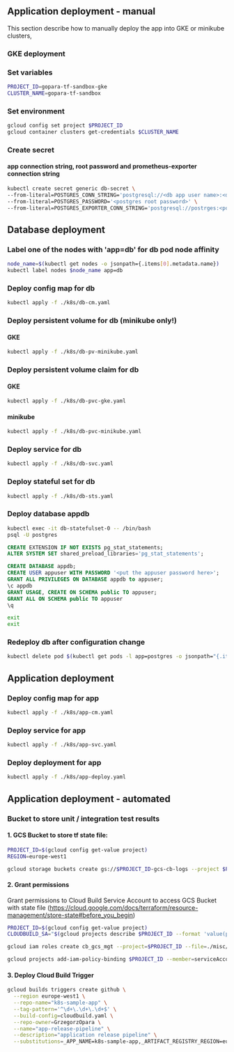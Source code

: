 ## Application deployment - manual
This section describe how to manually deploy the app into GKE or minikube clusters,

### GKE deployment
### Set variables
```sh
PROJECT_ID=gopara-tf-sandbox-gke
CLUSTER_NAME=gopara-tf-sandbox
```

### Set environment 
```sh
gcloud config set project $PROJECT_ID
gcloud container clusters get-credentials $CLUSTER_NAME
```
### Create secret
#### app connection string, root password and prometheus-exporter connection string
```sh
kubectl create secret generic db-secret \ 
--from-literal=POSTGRES_CONN_STRING='postgresql://<db app user name>:<db app user password>@db/appdb' \ 
--from-literal=POSTGRES_PASSWORD='<postgres root password>' \
--from-literal=POSTGRES_EXPORTER_CONN_STRING='postgresql://postrges:<postgres root password>@db/appdb?sslmode=disable' 
```
## Database deployment
### Label one of the nodes with 'app=db' for db pod node affinity
```sh
node_name=$(kubectl get nodes -o jsonpath={.items[0].metadata.name})
kubectl label nodes $node_name app=db
```
### Deploy config map for db
```sh
kubectl apply -f ./k8s/db-cm.yaml
```
### Deploy persistent volume for db (minikube only!)
#### GKE
```sh
kubectl apply -f ./k8s/db-pv-minikube.yaml
```

### Deploy persistent volume claim for db
#### GKE
```sh
kubectl apply -f ./k8s/db-pvc-gke.yaml
```
#### minikube
```sh
kubectl apply -f ./k8s/db-pvc-minikube.yaml
```
### Deploy service for db
```sh
kubectl apply -f ./k8s/db-svc.yaml
```
### Deploy stateful set for db
```sh
kubectl apply -f ./k8s/db-sts.yaml
```

### Deploy database appdb
```sh
kubectl exec -it db-statefulset-0 -- /bin/bash
psql -U postgres
```
```sql
CREATE EXTENSION IF NOT EXISTS pg_stat_statements;
ALTER SYSTEM SET shared_preload_libraries='pg_stat_statements';

CREATE DATABASE appdb;
CREATE USER appuser WITH PASSWORD '<put the appuser password here>';
GRANT ALL PRIVILEGES ON DATABASE appdb to appuser;
\c appdb
GRANT USAGE, CREATE ON SCHEMA public TO appuser;
GRANT ALL ON SCHEMA public TO appuser
\q
```
```sh
exit
exit
```
### Redeploy db after configuration change
```sh
kubectl delete pod $(kubectl get pods -l app=postgres -o jsonpath="{.items[0].metadata.name}")
```

## Application deployment
### Deploy config map for app
```sh
kubectl apply -f ./k8s/app-cm.yaml
```
### Deploy service for app
```sh
kubectl apply -f ./k8s/app-svc.yaml
```
### Deploy deployment for app
```sh
kubectl apply -f ./k8s/app-deploy.yaml
```

## Application deployment - automated

### Bucket to store unit / integration test results
#### 1. GCS Bucket to store tf state file: 

  ```sh
  PROJECT_ID=$(gcloud config get-value project)
  REGION=europe-west1

  gcloud storage buckets create gs://$PROJECT_ID-gcs-cb-logs --project $PROJECT_ID --location $REGION --uniform-bucket-level-access
  ```
#### 2. Grant permissions 
Grant permissions to Cloud Build Service Account to access GCS Bucket with state file (https://cloud.google.com/docs/terraform/resource-management/store-state#before_you_begin)

```sh
PROJECT_ID=$(gcloud config get-value project)
CLOUDBUILD_SA="$(gcloud projects describe $PROJECT_ID --format 'value(projectNumber)')@cloudbuild.gserviceaccount.com"

gcloud iam roles create cb_gcs_mgt --project=$PROJECT_ID --file=./misc/cb_gcs_role.yaml

gcloud projects add-iam-policy-binding $PROJECT_ID --member=serviceAccount:$CLOUDBUILD_SA --role=projects/$PROJECT_ID/roles/cb_gcs_mgt 
```

#### 3. Deploy Cloud Build Trigger

```sh
gcloud builds triggers create github \
  --region europe-west1 \
  --repo-name="k8s-sample-app" \
  --tag-pattern='^\d+\.\d+\.\d+$' \
  --build-config=cloudbuild.yaml \
  --repo-owner=GrzegorzOpara \
  --name="app-release-pipeline" \
  --description="application release pipeline" \
  --substitutions=_APP_NAME=k8s-sample-app,_ARTIFACT_REGISTRY_REGION=europe-west1,_ARTIFACT_REGISTRY_REPO=dragon-ar,_BUCKET_NAME=gopara-tf-sandbox-gcs-cb-logs
```